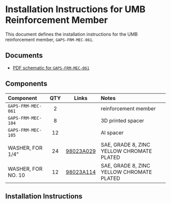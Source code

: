 # Installation Instructions for UMB Reinforcement Member

This document defines the installation instructions for the UMB
reinforcement member, `GAPS-FRM-MEC-061`.

## Documents

* [PDF schematic for `GAPS-FRM-MEC-061`](https://gaps1.astro.ucla.edu/nextcloud/index.php/f/7333)

## Components

| Component          | QTY |                      Links                       | Notes                                     |
|:-------------------|:---:|:------------------------------------------------:|:------------------------------------------|
| `GAPS-FRM-MEC-061` |  2  |                                                  | reinforcement member                      |
| `GAPS-FRM-MEC-104` |  8  |                                                  | 3D printed spacer                         |
| `GAPS-FRM-MEC-105` | 12  |                                                  | Al spacer                                 |
|                    |     |                                                  |                                           |
| WASHER, FOR 1/4"   | 24  | [98023A029](https://www.mcmaster.com/98023A029/) | SAE, GRADE 8, ZINC YELLOW CHROMATE PLATED |
| WASHER, FOR NO. 10 | 12  | [98023A114](https://www.mcmaster.com/98023A114/) | SAE, GRADE 8, ZINC YELLOW CHROMATE PLATED |

## Installation Instructions
